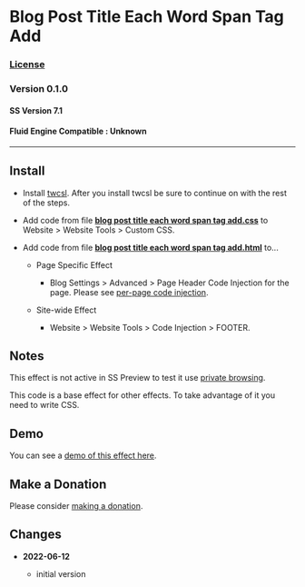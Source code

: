 # Blog Post Title Each Word Span Tag Add

### [License][99]

### Version 0.1.0

#### SS Version 7.1

#### Fluid Engine Compatible : Unknown

---

## Install

* Install [twcsl][1]. After you install twcsl be sure to continue on with the
  rest of the steps.
  
* Add code from file **[blog post title each word span tag add.css][2]** to
  Website > Website Tools > Custom CSS.
  
* Add code from file **[blog post title each word span tag add.html][3]** to...

  * Page Specific Effect
  
    * Blog Settings > Advanced > Page Header Code Injection for the page. Please
      see [per-page code injection][4].
      
  * Site-wide Effect
  
    * Website > Website Tools > Code Injection > FOOTER.

## Notes

This effect is not active in SS Preview to test it use [private browsing][5].

This code is a base effect for other effects. To take advantage of it you need
to write CSS.

## Demo

You can see a [demo of this effect here][6].

## Make a Donation

Please consider [making a donation][7].

## Changes

<!-- * **2022-05-DD**

  * change twc-tbtca-tab-label to twc-tbtca-label
  * add class to label column to differentiate it from other columns
  * bumped version to 0.2.0
  -->
* **2022-06-12**

  * initial version

[1]: https://github.com/tomsWebConsulting/twcsl#install-options
[2]: blog%20post%20title%20each%20word%20span%20tag%20add.css#L1
[3]: blog%20post%20title%20each%20word%20span%20tag%20add.html#L1
[4]: https://support.squarespace.com/hc/en-us/articles/205815908-Using-code-injection#toc-per-page-code-injection
[5]: https://support.squarespace.com/hc/en-us/articles/207099587-Using-private-browsing-or-incognito-mode
[6]: https://toms-web-consulting-demos.squarespace.com/blog-bptewsta/blog-post-title-one-cfdgj?password=twcdemos
[7]: https://github.com/tomsWebConsulting/twcsl#make-a-donation
[99]: https://github.com/tomsWebConsulting/twcsl/blob/main/LICENSE.txt#L1

